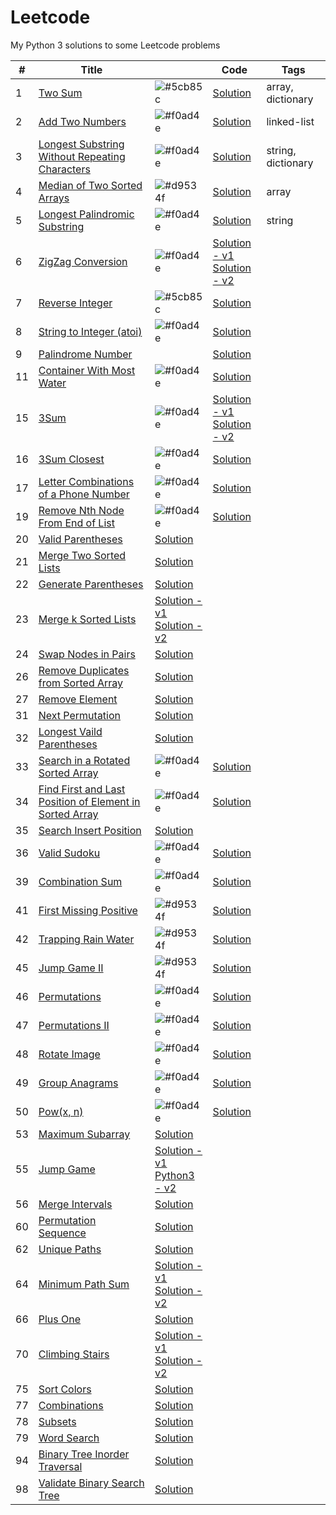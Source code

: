 # Leetcode
My Python 3 solutions to some Leetcode problems



| #      | Title                                                                            |                    | Code                                              | Tags               |
| ------ | -------------------------------------------------------------------------------- | ------------------ | ------------------------------------------------- | ------------------ |
| 1      | [Two Sum][1-Q]                                                                   | ![#5cb85c][Easy]   | [Solution][1-A]                                   | array, dictionary  |
| 2      | [Add Two Numbers][2-Q]                                                           | ![#f0ad4e][Medium] | [Solution][2-A]                                   | linked-list        |
| 3      | [Longest Substring Without Repeating Characters][3-Q]                            | ![#f0ad4e][Medium] | [Solution][3-A]                                   | string, dictionary |
| 4      | [Median of Two Sorted Arrays][4-Q]                                               | ![#d9534f][Hard]   | [Solution][4-A]                                   | array              |
| 5      | [Longest Palindromic Substring][5-Q]                                             | ![#f0ad4e][Medium] | [Solution][5-A]                                   | string             |
| 6      | [ZigZag Conversion][6-Q]                                                         | ![#f0ad4e][Medium] | [Solution - v1][6-A1]<br>[Solution - v2][6-A2]    |                    |
| 7      | [Reverse Integer][7-Q]                                                           | ![#5cb85c][Easy]   | [Solution][7-A]                                   |                    |
| 8      | [String to Integer (atoi)][8-Q]                                                  | ![#f0ad4e][Medium] | [Solution][8-A]                                   |                    |
| 9      | [Palindrome Number][9-Q]                                                         |                    | [Solution][9-A]                                   |                    |
| 11     | [Container With Most Water][11-Q]                                                | ![#f0ad4e][Medium] | [Solution][11-A]                                  |                    |
| 15     | [3Sum][15-Q]                                                                     | ![#f0ad4e][Medium] | [Solution - v1][15-A1]<br>[Solution - v2][15-A2]  |
| 16     | [3Sum Closest][16-Q]                                                             | ![#f0ad4e][Medium] | [Solution][16-Q]                                  |
| 17     | [Letter Combinations of a Phone Number][17-Q]                                    | ![#f0ad4e][Medium] | [Solution]() |
| 19     | [Remove Nth Node From End of List][19-Q]                                         | ![#f0ad4e][Medium] | [Solution]() |
| 20     | [Valid Parentheses][20-Q]                                                        | [Solution]() |
| 21     | [Merge Two Sorted Lists][21-Q]                                                   | [Solution]() |
| 22     | [Generate Parentheses][22-Q]                                                     | [Solution]() |
| 23     | [Merge k Sorted Lists][23-Q]                                                     | [Solution - v1]()<br>[Solution - v2]() |
| 24     | [Swap Nodes in Pairs][24-Q]                                                      | [Solution]() |
| 26     | [Remove Duplicates from Sorted Array][26-Q]                                      | [Solution]() |
| 27     | [Remove Element][27-Q]                                                           | [Solution]() |
| 31     | [Next Permutation][31-Q]                                                         | [Solution]() |
| 32     | [Longest Vaild Parentheses][32-Q]                                                | [Solution]() |
| 33     | [Search in a Rotated Sorted Array][33-Q]                                         | ![#f0ad4e][Medium] | [Solution]() |
| 34     | [Find First and Last Position of Element in Sorted Array][34-Q]                  | ![#f0ad4e][Medium] | [Solution]() |
| 35     | [Search Insert Position][35-Q]                                                   | [Solution]() |
| 36     | [Valid Sudoku][36-Q]                                                             | ![#f0ad4e][Medium] | [Solution]() |
| 39     | [Combination Sum][39-Q]                                                          | ![#f0ad4e][Medium] | [Solution]() |
| 41     | [First Missing Positive][41-Q]                                                   | ![#d9534f][Hard] | [Solution]() |
| 42     | [Trapping Rain Water][42-Q]                                                      | ![#d9534f][Hard] | [Solution]() |
| 45     | [Jump Game II][45-Q]                                                             | ![#d9534f][Hard] | [Solution]() |
| 46     | [Permutations][46-Q]                                                             | ![#f0ad4e][Medium] | [Solution]() |
| 47     | [Permutations II][47-Q]                                                          | ![#f0ad4e][Medium] | [Solution]() |
| 48     | [Rotate Image][48-Q]                                                             | ![#f0ad4e][Medium] | [Solution]() |
| 49     | [Group Anagrams][49-Q]                                                           | ![#f0ad4e][Medium] | [Solution]() |
| 50     | [Pow(x, n)][50-Q]                                                                | ![#f0ad4e][Medium] | [Solution]() |
| 53     | [Maximum Subarray][53-Q]                                                         | [Solution]() |
| 55     | [Jump Game][55-Q] | [Solution - v1]()<br>[Python3 - v2]() |
| 56     | [Merge Intervals][56-Q] | [Solution]() |
| 60     | [Permutation Sequence][60-Q] | [Solution]() |
| 62     | [Unique Paths][62-Q] | [Solution]() |
| 64     | [Minimum Path Sum][64-Q] | [Solution - v1]()<br>[Solution - v2]() |
| 66     | [Plus One][66-Q] | [Solution]() |
| 70     | [Climbing Stairs][70-Q] | [Solution - v1]()<br>[Solution - v2]() |
| 75     | [Sort Colors][75-Q] | [Solution]() |
| 77     | [Combinations][77-Q] | [Solution]()
| 78     | [Subsets][78-Q] | [Solution]() |
| 79     | [Word Search][79-Q] | [Solution]() |
| 94     | [Binary Tree Inorder Traversal][94-Q] | [Solution]() |
| 98     | [Validate Binary Search Tree][98-Q] | [Solution]() |

[Easy]:   https://via.placeholder.com/15/5cb85c/000000?text=+
[Medium]: https://via.placeholder.com/15/f0ad4e/000000?text=+
[Hard]:   https://via.placeholder.com/15/d9534f/000000?text=+

[1-Q]:    https://leetcode.com/problems/two-sum
[2-Q]:    https://leetcode.com/problems/add-two-numbers
[3-Q]:    https://leetcode.com/problems/longest-substring-without-repeating-characters
[4-Q]:    https://leetcode.com/problems/median-of-two-sorted-arrays
[5-Q]:    https://leetcode.com/problems/longest-palindromic-substring
[6-Q]:    https://leetcode.com/problems/zigzag-conversion
[7-Q]:    https://leetcode.com/problems/reverse-integer/
[8-Q]:    https://leetcode.com/problems/string-to-integer-atoi/
[9-Q]:    https://leetcode.com/problems/palindrome-number
[10-Q]:   <>
[11-Q]:   https://leetcode.com/problems/container-with-most-water
[12-Q]:   <>
[13-Q]:   <>
[14-Q]:   <>
[15-Q]:   https://leetcode.com/problems/3sum
[16-Q]:   https://leetcode.com/problems/3sum-closest
[17-Q]:   https://leetcode.com/problems/letter-combinations-of-a-phone-number
[18-Q]:   <>
[19-Q]:   https://leetcode.com/problems/remove-nth-node-from-end-of-list
[20-Q]:   https://leetcode.com/problems/valid-parentheses
[21-Q]:   https://leetcode.com/problems/merge-two-sorted-lists
[22-Q]:   https://leetcode.com/problems/generate-parentheses
[23-Q]:   https://leetcode.com/problems/merge-k-sorted-lists
[24-Q]:   https://leetcode.com/problems/swap-nodes-in-pairs
[25-Q]:   <>
[26-Q]:   https://leetcode.com/problems/remove-duplicates-from-sorted-array
[27-Q]:   https://leetcode.com/problems/remove-element
[28-Q]:   <>
[29-Q]:   <>
[30-Q]:   <>
[31-Q]:   https://leetcode.com/problems/next-permutation
[32-Q]:   https://leetcode.com/problems/longest-valid-parentheses
[33-Q]:   https://leetcode.com/problems/search-in-rotated-sorted-array
[34-Q]:   https://leetcode.com/problems/find-first-and-last-position-of-element-in-sorted-array
[35-Q]:   https://leetcode.com/problems/search-insert-position
[36-Q]:   https://leetcode.com/problems/valid-sudoku
[37-Q]:   <>
[38-Q]:   <>
[39-Q]:   https://leetcode.com/problems/combination-sum
[40-Q]:   <>
[41-Q]:   https://leetcode.com/problems/first-missing-positive
[42-Q]:   https://leetcode.com/problems/trapping-rain-water
[43-Q]:   <>
[44-Q]:   <>
[45-Q]:   https://leetcode.com/problems/jump-game-ii
[46-Q]:   https://leetcode.com/problems/permutations
[47-Q]:   https://leetcode.com/problems/permutations-ii
[48-Q]:   https://leetcode.com/problems/rotate-image
[49-Q]:   https://leetcode.com/problems/group-anagrams
[50-Q]:   https://leetcode.com/problems/powx-n
[51-Q]:   <>
[52-Q]:   <>
[53-Q]:   https://leetcode.com/problems/maximum-subarray
[54-Q]:   <>
[55-Q]:   https://leetcode.com/problems/jump-game
[56-Q]:   https://leetcode.com/problems/merge-intervals
[57-Q]:   <>
[58-Q]:   <>
[59-Q]:   <>
[60-Q]:   https://leetcode.com/problems/permutation-sequence
[61-Q]:   <>
[62-Q]:   https://leetcode.com/problems/unique-paths
[63-Q]:   <>
[64-Q]:   https://leetcode.com/problems/minimum-path-sum
[65-Q]:   <>
[66-Q]:   https://leetcode.com/problems/plus-one
[67-Q]:   <>
[68-Q]:   <>
[69-Q]:   <>
[70-Q]:   https://leetcode.com/problems/climbing-stairs
[71-Q]:   <>
[72-Q]:   <>
[73-Q]:   <>
[74-Q]:   <>
[75-Q]:   https://leetcode.com/problems/sort-colors
[76-Q]:   <>
[77-Q]:   https://leetcode.com/problems/combinations
[78-Q]:   https://leetcode.com/problems/subsets
[79-Q]:   https://leetcode.com/problems/word-search
[80-Q]:   <>
[81-Q]:   <>
[82-Q]:   <>
[83-Q]:   <>
[84-Q]:   <>
[85-Q]:   <>
[86-Q]:   <>
[87-Q]:   <>
[88-Q]:   <>
[89-Q]:   <>
[90-Q]:   <>
[91-Q]:   <>
[92-Q]:   <>
[93-Q]:   <>
[94-Q]:   https://leetcode.com/problems/binary-tree-inorder-traversal
[95-Q]:   <>
[96-Q]:   <>
[97-Q]:   <>
[98-Q]:   https://leetcode.com/problems/validate-binary-search-tree
[99-Q]:   <>
[100-Q]:  <>

[1-A]:    https://github.com/TomBombadilV/leetcode-problems/blob/master/solutions/two-sum.py
[2-A]:    https://github.com/TomBombadilV/leetcode-problems/blob/master/solutions/add-two-numbers.py
[3-A]:    https://github.com/TomBombadilV/leetcode-problems/blob/master/solutions/longest-substring-without-repeating-characters.py
[4-A]:    https://github.com/TomBombadilV/leetcode-problems/blob/master/solutions/median-of-two-sorted-arrays.py
[5-A]:    https://github.com/TomBombadilV/leetcode-problems/blob/master/solutions/longest-palindromic-substring.py
[6-A1]:   https://github.com/TomBombadilV/leetcode-problems/blob/master/solutions/zig-zag-conversion-2.py
[6-A2]:   https://github.com/TomBombadilV/leetcode-problems/blob/master/solutions/zig-zag-conversion-1.py
[7-A]:    https://github.com/TomBombadilV/leetcode-problems/blob/master/solutions/reverse-integer.py
[8-A]:    https://github.com/TomBombadilV/leetcode-problems/blob/master/solutions/string-to-integer-atoi.py
[9-A]:    https://github.com/TomBombadilV/leetcode-problems/blob/master/solutions/palindrome-number.py
[10-A]:   <>
[11-A]:   https://github.com/TomBombadilV/leetcode-problems/blob/master/solutions/container-with-most-water.py
[12-A]:   <>
[13-A]:   <>
[14-A]:   <>
[15-A1]:  https://github.com/TomBombadilV/leetcode-problems/blob/master/solutions/3sum.py
[15-A2]:  https://github.com/TomBombadilV/leetcode-problems/blob/master/solutions/3sum-2.py
[16-A]:   https://github.com/TomBombadilV/leetcode-problems/blob/master/solutions/3sum-closest.py
[17-A]:   https://github.com/TomBombadilV/leetcode-problems/blob/master/solutions/letter-combinations.py
[18-A]:   <>
[19-A]:   https://github.com/TomBombadilV/leetcode-problems/blob/master/solutions/remove-nth-node-from-end.py
[20-A]:   https://github.com/TomBombadilV/leetcode-problems/blob/master/solutions/valid-parentheses.py
[21-A]:   https://github.com/TomBombadilV/leetcode-problems/blob/master/solutions/merge-two-sorted-lists.py
[22-A]:   https://github.com/TomBombadilV/leetcode-problems/blob/master/solutions/generate-parentheses.py
[23-A1]:  https://github.com/TomBombadilV/leetcode-problems/blob/master/solutions/merge-k-sorted-lists.py
[23-A2]:  https://github.com/TomBombadilV/leetcode-problems/blob/master/solutions/solutions/merge-k-sorted-lists-2.py
[24-A]:   https://github.com/TomBombadilV/leetcode-problems/blob/master/solutions/swap-pairs.py
[25-A]:   <>
[26-A]:   https://github.com/TomBombadilV/leetcode-problems/blob/master/solutions/remove-duplicates-from-sorted-array.py
[27-A]:   https://github.com/TomBombadilV/leetcode-problems/blob/master/solutions/remove-element.py
[28-A]:   <>
[29-A]:   <>
[30-A]:   <>
[31-A]:   https://github.com/TomBombadilV/leetcode-problems/blob/master/solutions/next-permutation.py
[32-A]:   https://github.com/TomBombadilV/leetcode-problems/blob/master/solutions/longest-valid-parentheses.py
[33-A]:   https://github.com/TomBombadilV/leetcode-problems/blob/master/solutions/search-in-rotated-sorted-array.py
[34-A]:   https://github.com/TomBombadilV/leetcode-problems/blob/master/solutions/find-first-last-position-element-in-sorted-array.py
[35-A]:   https://github.com/TomBombadilV/leetcode-problems/blob/master/solutions/search-insert-position.py
[36-A]:   https://github.com/TomBombadilV/leetcode-problems/blob/master/solutions/valid-sudoku.py
[37-A]:   <>
[38-A]:   <>
[39-A]:   https://github.com/TomBombadilV/leetcode-problems/blob/master/solutions/combination-sum.py
[40-A]:   <>
[41-A]:   https://github.com/TomBombadilV/leetcode-problems/blob/master/solutions/first-missing-positive.py
[42-A]:   https://github.com/TomBombadilV/leetcode-problems/blob/master/solutions/trapping-rain-water.py
[43-A]:   <>
[44-A]:   <>
[45-A]:   https://github.com/TomBombadilV/leetcode-problems/blob/master/solutions/jump-game-ii.py
[46-A]:   https://github.com/TomBombadilV/leetcode-problems/blob/master/solutions/permutations.py
[47-A]:   https://github.com/TomBombadilV/leetcode-problems/blob/master/solutions/permutations-ii.py
[48-A]:   https://github.com/TomBombadilV/leetcode-problems/blob/master/solutions/rotate-image.py
[49-A]:   https://github.com/TomBombadilV/leetcode-problems/blob/master/solutions/group-anagrams.py
[50-A]:   https://github.com/TomBombadilV/leetcode-problems/blob/master/solutions/pow.py
[51-A]:   <>
[52-A]:   <>
[53-A]:   https://github.com/TomBombadilV/leetcode-problems/blob/master/solutions/maximum-subarray.py
[54-A]:   <>
[55-A1]:  https://github.com/TomBombadilV/leetcode-problems/blob/master/solutions/jump-game.py
[55-A2]:  https://github.com/TomBombadilV/leetcode-problems/blob/master/solutions/jump-game-2.py
[56-A]:   https://github.com/TomBombadilV/leetcode-problems/blob/master/solutions/merge-intervals.py
[57-A]:   <>
[58-A]:   <>
[59-A]:   <>
[60-A]:   https://github.com/TomBombadilV/leetcode-problems/blob/master/solutions/permutation-sequence.py
[61-A]:   <>
[62-A]:   https://github.com/TomBombadilV/leetcode-problems/blob/master/solutions/unique-paths.py
[63-A]:   <>
[64-A1]:  https://github.com/TomBombadilV/leetcode-problems/blob/master/solutions/minimum-path-sum.py
[64-A2]:  https://github.com/TomBombadilV/leetcode-problems/blob/master/solutions/minimum-path-sum-2.py
[65-A]:   <>
[66-A]:   https://github.com/TomBombadilV/leetcode-problems/blob/master/solutions/plus-one.py
[67-A]:   <>
[68-A]:   <>
[69-A]:   <>
[70-A1]:  https://github.com/TomBombadilV/leetcode-problems/blob/master/solutions/climbing-stairs.py
[70-A2]:  https://github.com/TomBombadilV/leetcode-problems/blob/master/solutions/climbing-stairs-again.py
[71-A]:   <>
[72-A]:   <>
[73-A]:   <>
[74-A]:   <>
[75-A]:   https://github.com/TomBombadilV/leetcode-problems/blob/master/solutions/sort-colors.py
[76-A]:   <>
[77-A]:   https://github.com/TomBombadilV/leetcode-problems/blob/master/solutions/combinations.py
[78-A]:   https://github.com/TomBombadilV/leetcode-problems/blob/master/solutions/subsets.py
[79-A]:   https://github.com/TomBombadilV/leetcode-problems/blob/master/solutions/word-search.py
[80-A]:   <>
[81-A]:   <>
[82-A]:   <>
[83-A]:   <>
[84-A]:   <>
[85-A]:   <>
[86-A]:   <>
[87-A]:   <>
[88-A]:   <>
[89-A]:   <>
[90-A]:   <>
[91-A]:   <>
[92-A]:   <>
[93-A]:   <>
[94-A]:   https://github.com/TomBombadilV/leetcode-problems/blob/master/solutions/binary-tree-inorder-traversal.py
[95-A]:   <>
[96-A]:   <>
[97-A]:   <>
[98-A]:   https://github.com/TomBombadilV/leetcode-problems/blob/master/solutions/validate-binary-search-tree.py
[99-A]:   <>
[100-A]:  <>
